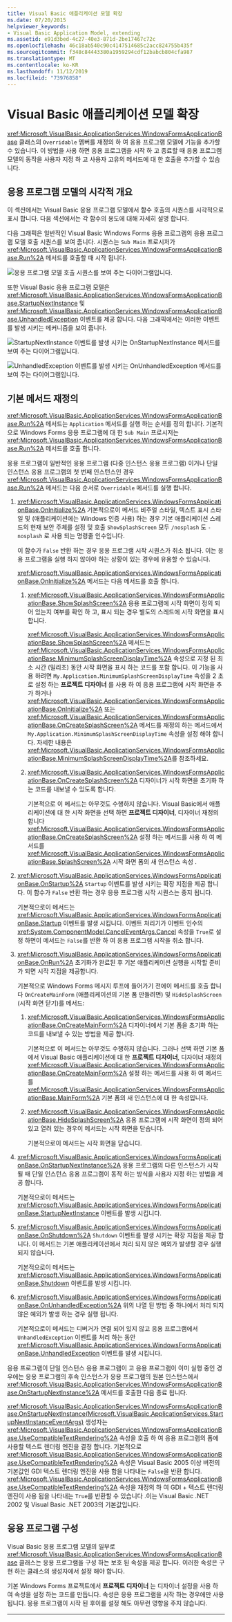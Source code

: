 ```yaml
---
title: Visual Basic 애플리케이션 모델 확장
ms.date: 07/20/2015
helpviewer_keywords:
- Visual Basic Application Model, extending
ms.assetid: e91d3bed-4c27-40e3-871d-2be17467c72c
ms.openlocfilehash: 46c18ab540c90c4147514685c2acc824755b435f
ms.sourcegitcommit: f348c84443380a1959294cdf12babcb804cfa987
ms.translationtype: MT
ms.contentlocale: ko-KR
ms.lasthandoff: 11/12/2019
ms.locfileid: "73976858"
---
```

# <a name="extending-the-visual-basic-application-model"></a>Visual Basic 애플리케이션 모델 확장

<xref:Microsoft.VisualBasic.ApplicationServices.WindowsFormsApplicationBase> 클래스의 `Overridable` 멤버를 재정의 하 여 응용 프로그램 모델에 기능을 추가할 수 있습니다. 이 방법을 사용 하면 응용 프로그램을 시작 하 고 종료할 때 응용 프로그램 모델의 동작을 사용자 지정 하 고 사용자 고유의 메서드에 대 한 호출을 추가할 수 있습니다.

## <a name="visual-overview-of-the-application-model"></a>응용 프로그램 모델의 시각적 개요

이 섹션에서는 Visual Basic 응용 프로그램 모델에서 함수 호출의 시퀀스를 시각적으로 표시 합니다. 다음 섹션에서는 각 함수의 용도에 대해 자세히 설명 합니다.

다음 그래픽은 일반적인 Visual Basic Windows Forms 응용 프로그램의 응용 프로그램 모델 호출 시퀀스를 보여 줍니다. 시퀀스는 `Sub Main` 프로시저가 <xref:Microsoft.VisualBasic.ApplicationServices.WindowsFormsApplicationBase.Run%2A> 메서드를 호출할 때 시작 됩니다.

![응용 프로그램 모델 호출 시퀀스를 보여 주는 다이어그램입니다.](./media/extending-the-visual-basic-application-model/application-model-call-sequence.gif)

또한 Visual Basic 응용 프로그램 모델은 <xref:Microsoft.VisualBasic.ApplicationServices.WindowsFormsApplicationBase.StartupNextInstance> 및 <xref:Microsoft.VisualBasic.ApplicationServices.WindowsFormsApplicationBase.UnhandledException> 이벤트를 제공 합니다. 다음 그래픽에서는 이러한 이벤트를 발생 시키는 메커니즘을 보여 줍니다.

![StartupNextInstance 이벤트를 발생 시키는 OnStartupNextInstance 메서드를 보여 주는 다이어그램입니다.](./media/extending-the-visual-basic-application-model/raise-startupnextinstance-event.gif)

![UnhandledException 이벤트를 발생 시키는 OnUnhandledException 메서드를 보여 주는 다이어그램입니다.](./media/extending-the-visual-basic-application-model/raise-unhandledexception-event.gif)

## <a name="overriding-the-base-methods"></a>기본 메서드 재정의

<xref:Microsoft.VisualBasic.ApplicationServices.WindowsFormsApplicationBase.Run%2A> 메서드는 `Application` 메서드를 실행 하는 순서를 정의 합니다. 기본적으로 Windows Forms 응용 프로그램에 대 한 `Sub Main` 프로시저는 <xref:Microsoft.VisualBasic.ApplicationServices.WindowsFormsApplicationBase.Run%2A> 메서드를 호출 합니다.

응용 프로그램이 일반적인 응용 프로그램 (다중 인스턴스 응용 프로그램) 이거나 단일 인스턴스 응용 프로그램의 첫 번째 인스턴스인 경우 <xref:Microsoft.VisualBasic.ApplicationServices.WindowsFormsApplicationBase.Run%2A> 메서드는 다음 순서로 `Overridable` 메서드를 실행 합니다.

1. <xref:Microsoft.VisualBasic.ApplicationServices.WindowsFormsApplicationBase.OnInitialize%2A> 기본적으로이 메서드 비주얼 스타일, 텍스트 표시 스타일 및 (애플리케이션에는 Windows 인증 사용) 하는 경우 기본 애플리케이션 스레드의 현재 보안 주체를 설정 및 호출 `ShowSplashScreen` 모두 `/nosplash` 도 `-nosplash` 로 사용 되는 명령줄 인수입니다.

     이 함수가 `False` 반환 하는 경우 응용 프로그램 시작 시퀀스가 취소 됩니다. 이는 응용 프로그램을 실행 하지 않아야 하는 상황이 있는 경우에 유용할 수 있습니다.

     <xref:Microsoft.VisualBasic.ApplicationServices.WindowsFormsApplicationBase.OnInitialize%2A> 메서드는 다음 메서드를 호출 합니다.

    1. <xref:Microsoft.VisualBasic.ApplicationServices.WindowsFormsApplicationBase.ShowSplashScreen%2A> 응용 프로그램에 시작 화면이 정의 되어 있는지 여부를 확인 하 고, 표시 되는 경우 별도의 스레드에 시작 화면을 표시 합니다.

         <xref:Microsoft.VisualBasic.ApplicationServices.WindowsFormsApplicationBase.ShowSplashScreen%2A> 메서드는 <xref:Microsoft.VisualBasic.ApplicationServices.WindowsFormsApplicationBase.MinimumSplashScreenDisplayTime%2A> 속성으로 지정 된 최소 시간 (밀리초) 동안 시작 화면을 표시 하는 코드를 포함 합니다. 이 기능을 사용 하려면 `My.Application.MinimumSplashScreenDisplayTime` 속성을 2 초로 설정 하는 **프로젝트 디자이너** 를 사용 하 여 응용 프로그램에 시작 화면을 추가 하거나 <xref:Microsoft.VisualBasic.ApplicationServices.WindowsFormsApplicationBase.OnInitialize%2A> 또는 <xref:Microsoft.VisualBasic.ApplicationServices.WindowsFormsApplicationBase.OnCreateSplashScreen%2A> 메서드를 재정의 하는 메서드에서 `My.Application.MinimumSplashScreenDisplayTime` 속성을 설정 해야 합니다. 자세한 내용은 <xref:Microsoft.VisualBasic.ApplicationServices.WindowsFormsApplicationBase.MinimumSplashScreenDisplayTime%2A>를 참조하세요.

    2. <xref:Microsoft.VisualBasic.ApplicationServices.WindowsFormsApplicationBase.OnCreateSplashScreen%2A> 디자이너가 시작 화면을 초기화 하는 코드를 내보낼 수 있도록 합니다.

         기본적으로 이 메서드는 아무것도 수행하지 않습니다. Visual Basic에서 애플리케이션에 대 한 시작 화면을 선택 하면 **프로젝트 디자이너**, 디자이너 재정의 합니다 <xref:Microsoft.VisualBasic.ApplicationServices.WindowsFormsApplicationBase.OnCreateSplashScreen%2A> 설정 하는 메서드를 사용 하 여 메서드를 <xref:Microsoft.VisualBasic.ApplicationServices.WindowsFormsApplicationBase.SplashScreen%2A> 시작 화면 폼의 새 인스턴스 속성 .

2. <xref:Microsoft.VisualBasic.ApplicationServices.WindowsFormsApplicationBase.OnStartup%2A> `Startup` 이벤트를 발생 시키는 확장 지점을 제공 합니다. 이 함수가 `False` 반환 하는 경우 응용 프로그램 시작 시퀀스는 중지 됩니다.

     기본적으로이 메서드는 <xref:Microsoft.VisualBasic.ApplicationServices.WindowsFormsApplicationBase.Startup> 이벤트를 발생 시킵니다. 이벤트 처리기가 이벤트 인수의 <xref:System.ComponentModel.CancelEventArgs.Cancel> 속성을 `True`로 설정 하면이 메서드는 `False`를 반환 하 여 응용 프로그램 시작을 취소 합니다.

3. <xref:Microsoft.VisualBasic.ApplicationServices.WindowsFormsApplicationBase.OnRun%2A> 초기화가 완료된 후 기본 애플리케이션 실행을 시작할 준비가 되면 시작 지점을 제공합니다.

     기본적으로 Windows Forms 메시지 루프에 들어가기 전에이 메서드를 호출 합니다 `OnCreateMainForm` (애플리케이션의 기본 폼 만들려면) 및 `HideSplashScreen` (시작 화면 닫기)를 메서드:

    1. <xref:Microsoft.VisualBasic.ApplicationServices.WindowsFormsApplicationBase.OnCreateMainForm%2A> 디자이너에서 기본 폼을 초기화 하는 코드를 내보낼 수 있는 방법을 제공 합니다.

         기본적으로 이 메서드는 아무것도 수행하지 않습니다. 그러나 선택 하면 기본 폼에서 Visual Basic 애플리케이션에 대 한 **프로젝트 디자이너**, 디자이너 재정의 <xref:Microsoft.VisualBasic.ApplicationServices.WindowsFormsApplicationBase.OnCreateMainForm%2A> 설정 하는 메서드를 사용 하 여 메서드를 <xref:Microsoft.VisualBasic.ApplicationServices.WindowsFormsApplicationBase.MainForm%2A> 기본 폼의 새 인스턴스에 대 한 속성입니다.

    2. <xref:Microsoft.VisualBasic.ApplicationServices.WindowsFormsApplicationBase.HideSplashScreen%2A> 응용 프로그램에 시작 화면이 정의 되어 있고 열려 있는 경우이 메서드는 시작 화면을 닫습니다.

         기본적으로이 메서드는 시작 화면을 닫습니다.

4. <xref:Microsoft.VisualBasic.ApplicationServices.WindowsFormsApplicationBase.OnStartupNextInstance%2A> 응용 프로그램의 다른 인스턴스가 시작 될 때 단일 인스턴스 응용 프로그램이 동작 하는 방식을 사용자 지정 하는 방법을 제공 합니다.

     기본적으로이 메서드는 <xref:Microsoft.VisualBasic.ApplicationServices.WindowsFormsApplicationBase.StartupNextInstance> 이벤트를 발생 시킵니다.

5. <xref:Microsoft.VisualBasic.ApplicationServices.WindowsFormsApplicationBase.OnShutdown%2A> `Shutdown` 이벤트를 발생 시키는 확장 지점을 제공 합니다. 이 메서드는 기본 애플리케이션에서 처리 되지 않은 예외가 발생할 경우 실행 되지 않습니다.

     기본적으로이 메서드는 <xref:Microsoft.VisualBasic.ApplicationServices.WindowsFormsApplicationBase.Shutdown> 이벤트를 발생 시킵니다.

6. <xref:Microsoft.VisualBasic.ApplicationServices.WindowsFormsApplicationBase.OnUnhandledException%2A> 위의 나열 된 방법 중 하나에서 처리 되지 않은 예외가 발생 하는 경우 실행 됩니다.

     기본적으로이 메서드는 디버거가 연결 되어 있지 않고 응용 프로그램에서 `UnhandledException` 이벤트를 처리 하는 동안 <xref:Microsoft.VisualBasic.ApplicationServices.WindowsFormsApplicationBase.UnhandledException> 이벤트를 발생 시킵니다.

 응용 프로그램이 단일 인스턴스 응용 프로그램이 고 응용 프로그램이 이미 실행 중인 경우에는 응용 프로그램의 후속 인스턴스가 응용 프로그램의 원본 인스턴스에서 <xref:Microsoft.VisualBasic.ApplicationServices.WindowsFormsApplicationBase.OnStartupNextInstance%2A> 메서드를 호출한 다음 종료 됩니다.

 <xref:Microsoft.VisualBasic.ApplicationServices.WindowsFormsApplicationBase.OnStartupNextInstance(Microsoft.VisualBasic.ApplicationServices.StartupNextInstanceEventArgs)> 생성자는 <xref:Microsoft.VisualBasic.ApplicationServices.WindowsFormsApplicationBase.UseCompatibleTextRendering%2A> 속성을 호출 하 여 응용 프로그램의 폼에 사용할 텍스트 렌더링 엔진을 결정 합니다. 기본적으로 <xref:Microsoft.VisualBasic.ApplicationServices.WindowsFormsApplicationBase.UseCompatibleTextRendering%2A> 속성은 Visual Basic 2005 이상 버전의 기본값인 GDI 텍스트 렌더링 엔진을 사용 함을 나타내는 `False`을 반환 합니다. <xref:Microsoft.VisualBasic.ApplicationServices.WindowsFormsApplicationBase.UseCompatibleTextRendering%2A> 속성을 재정의 하 여 GDI + 텍스트 렌더링 엔진이 사용 됨을 나타내는 `True`를 반환할 수 있습니다 .이는 Visual Basic .NET 2002 및 Visual Basic .NET 2003의 기본값입니다.

## <a name="configuring-the-application"></a>응용 프로그램 구성

 Visual Basic 응용 프로그램 모델의 일부로 <xref:Microsoft.VisualBasic.ApplicationServices.WindowsFormsApplicationBase> 클래스는 응용 프로그램을 구성 하는 보호 된 속성을 제공 합니다. 이러한 속성은 구현 하는 클래스의 생성자에서 설정 해야 합니다.

 기본 Windows Forms 프로젝트에서 **프로젝트 디자이너** 는 디자이너 설정을 사용 하 여 속성을 설정 하는 코드를 만듭니다. 속성은 응용 프로그램을 시작 하는 경우에만 사용 됩니다. 응용 프로그램이 시작 된 후이를 설정 해도 아무런 영향을 주지 않습니다.

|속성|방식이|프로젝트 디자이너의 응용 프로그램 창에서 설정|
|---|---|---|
|<xref:Microsoft.VisualBasic.ApplicationServices.WindowsFormsApplicationBase.IsSingleInstance%2A>|응용 프로그램이 단일 인스턴스 응용 프로그램이 나 다중 인스턴스 응용 프로그램으로 실행 되는지 여부입니다.|**단일 인스턴스 응용 프로그램 만들기** 확인란|
|<xref:Microsoft.VisualBasic.ApplicationServices.WindowsFormsApplicationBase.EnableVisualStyles%2A>|응용 프로그램에서 Windows XP와 일치 하는 비주얼 스타일을 사용 하는 경우입니다.|**XP 비주얼 스타일 사용** 확인란|
|<xref:Microsoft.VisualBasic.ApplicationServices.WindowsFormsApplicationBase.SaveMySettingsOnExit%2A>|응용 프로그램이 종료 될 때 응용 프로그램에서 응용 프로그램의 사용자 설정 변경 내용을 자동으로 저장 하는 경우|**종료 시 설정 저장** 확인란|
|<xref:Microsoft.VisualBasic.ApplicationServices.WindowsFormsApplicationBase.ShutdownStyle%2A>|시작 폼을 닫거나 마지막 폼을 닫을 때 처럼 응용 프로그램이 종료 되는 원인입니다.|**종료 모드** 목록|

## <a name="see-also"></a>참조

- <xref:Microsoft.VisualBasic.ApplicationServices.ApplicationBase>
- <xref:Microsoft.VisualBasic.ApplicationServices.WindowsFormsApplicationBase.Startup>
- <xref:Microsoft.VisualBasic.ApplicationServices.WindowsFormsApplicationBase.StartupNextInstance>
- <xref:Microsoft.VisualBasic.ApplicationServices.WindowsFormsApplicationBase.UnhandledException>
- <xref:Microsoft.VisualBasic.ApplicationServices.WindowsFormsApplicationBase.Shutdown>
- <xref:Microsoft.VisualBasic.ApplicationServices.WindowsFormsApplicationBase.NetworkAvailabilityChanged>
- [Visual Basic 애플리케이션 모델 개요](../../../visual-basic/developing-apps/development-with-my/overview-of-the-visual-basic-application-model.md)
- [프로젝트 디자이너, 애플리케이션 페이지(Visual Basic)](/visualstudio/ide/reference/application-page-project-designer-visual-basic)
